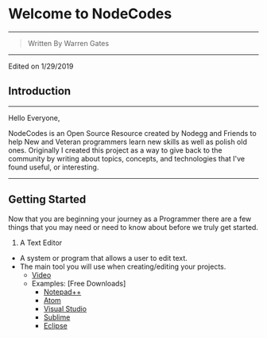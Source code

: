 # Welcome to NodeCodes
---
> Written By Warren Gates
---
Edited on 1/29/2019

## Introduction

---
Hello Everyone,

NodeCodes is an Open Source Resource created by Nodegg and Friends to help New and Veteran programmers learn new skills as well as polish old ones. Originally I created this project as a way to give back to the community by writing about topics, concepts, and technologies that I've found useful, or interesting.

---

## Getting Started

Now that you are beginning your journey as a Programmer there are a few things that you may need or need to know about before we truly get started.

1.  A Text Editor
  - A system or program that allows a user to edit text.
  - The main tool you will use when creating/editing your projects.
    - [Video](https://www.youtube.com/watch?v=x2GXe_Br84E&t=1s/)
    - Examples: [Free Downloads]
      - [Notepad++](https://notepad-plus-plus.org/)
      - [Atom](https://www.atom.io)
      - [Visual Studio](https://code.visualstudio.com/)
      - [Sublime](https://www.sublimetext.com/)
      - [Eclipse](https://www.eclipse.org/)
